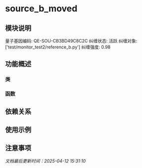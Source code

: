 # source_b_moved

## 模块说明
量子基因编码: QE-SOU-CB3BD49C8C2C
纠缠状态: 活跃
纠缠对象: ['test/monitor_test2/reference_b.py']
纠缠强度: 0.98

## 功能概述

### 类


### 函数


## 依赖关系

## 使用示例

## 注意事项

*文档最后更新时间：2025-04-12 15:31:10*